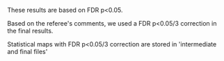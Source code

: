 These results are based on FDR p<0.05. 

Based on the referee's comments, we used a FDR p<0.05/3 correction in the final results.

Statistical maps with FDR p<0.05/3 correction are stored in 'intermediate and final files'

